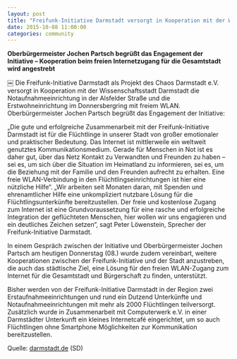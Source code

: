 ```yaml
---
layout: post
title: "Freifunk-Initiative Darmstadt versorgt in Kooperation mit der Wissenschaftsstadt Darmstadt Flüchtlingsunterkünfte mit freiem WLAN"
date: 2015-10-08 11:00:00
categories: community
---
```


**Oberbürgermeister Jochen Partsch begrüßt das Engagement der Initiative – Kooperation beim freien Internetzugang für die Gesamtstadt wird angestrebt**

￼
Die Freifunk-Initiative Darmstadt als Projekt des Chaos Darmstadt e.V. versorgt in Kooperation mit der Wissenschaftsstadt Darmstadt die Notaufnahmeeinrichtung in der Alsfelder Straße und die Erstwohneinrichtung im Donnersbergring mit freiem WLAN.
Oberbürgermeister Jochen Partsch begrüßt das Engagement der Initiative:
<!--*-->
„Die gute und erfolgreiche Zusammenarbeit mit der Freifunk-Initiative Darmstadt ist für die Flüchtlinge in unserer Stadt von großer emotionaler und praktischer Bedeutung. Das Internet ist mittlerweile ein weltweit genutztes Kommunikationsmedium. Gerade für Menschen in Not ist es daher gut, über das Netz Kontakt zu Verwandten und Freunden zu haben – sei es, um sich über die Situation im Heimatland zu informieren, sei es, um die Beziehung mit der Familie und den Freunden aufrecht zu erhalten. Eine freie WLAN-Verbindung in den Flüchtlingseinrichtungen ist hier eine nützliche Hilfe“.
„Wir arbeiten seit Monaten daran, mit Spenden und ehrenamtlicher Hilfe eine unkompliziert nutzbare Lösung für die Flüchtlingsunterkünfte bereitzustellen. Der freie und kostenlose Zugang zum Internet ist eine Grundvoraussetzung für eine rasche und erfolgreiche Integration der geflüchteten Menschen, hier wollen wir uns engagieren und ein deutliches Zeichen setzen“, sagt Peter Löwenstein, Sprecher der Freifunk-Initiative Darmstadt.

In einem Gespräch zwischen der Initiative und Oberbürgermeister Jochen Partsch am heutigen Donnerstag (08.) wurde zudem vereinbart, weitere Kooperationen zwischen der Freifunk-Initiative und der Stadt anzustreben, die auch das städtische Ziel, eine Lösung für den freien WLAN-Zugang zum Internet für die Gesamtstadt und Bürgerschaft zu finden, unterstützt.

Bisher werden von der Freifunk-Initiative Darmstadt in der Region zwei Erstaufnahmeeinrichtungen und rund ein Dutzend Unterkünfte und Notaufnahmeeinrichtungen mit mehr als 2000 Flüchtlingen teilversorgt. Zusätzlich wurde in Zusammenarbeit mit Computerwerk e.V. in einer Darmstädter Unterkunft ein kleines Internetcafé eingerichtet, um so auch Flüchtlingen ohne Smartphone Möglichkeiten zur Kommunikation bereitzustellen.

Quelle: [darmstadt.de](http://www.darmstadt.de/nachrichten/darmstadt-aktuell/news/freifunk-initiative-darmstadt-versorgt-in-kooperation-mit-der-wissenschaftsstadt-darmstadt-fluechtlingsunterkuenfte-mit-freiem-wlan/index.htm) (SD)

